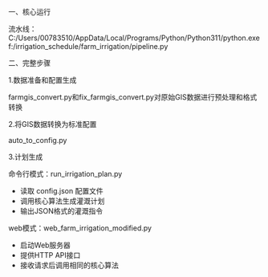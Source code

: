 一、核心运行

流水线：C:/Users/00783510/AppData/Local/Programs/Python/Python311/python.exe f:/irrigation_schedule/farm_irrigation/pipeline.py

二、完整步骤

1.数据准备和配置生成

farmgis_convert.py和fix_farmgis_convert.py对原始GIS数据进行预处理和格式转换

2.将GIS数据转换为标准配置

auto_to_config.py

3.计划生成

命令行模式：run_irrigation_plan.py

- 读取 config.json 配置文件
- 调用核心算法生成灌溉计划
- 输出JSON格式的灌溉指令

web模式：web_farm_irrigation_modified.py

- 启动Web服务器
- 提供HTTP API接口
- 接收请求后调用相同的核心算法
